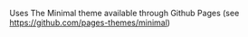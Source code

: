 Uses The Minimal theme available through Github Pages (see https://github.com/pages-themes/minimal)

